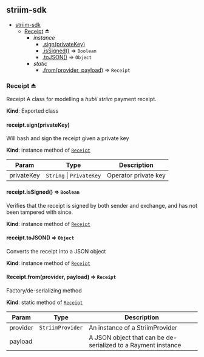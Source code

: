 <a name="module_striim-sdk"></a>

## striim-sdk

* [striim-sdk](#module_striim-sdk)
    * [Receipt](#exp_module_striim-sdk--Receipt) ⏏
        * _instance_
            * [.sign(privateKey)](#module_striim-sdk--Receipt+sign)
            * [.isSigned()](#module_striim-sdk--Receipt+isSigned) ⇒ <code>Boolean</code>
            * [.toJSON()](#module_striim-sdk--Receipt+toJSON) ⇒ <code>Object</code>
        * _static_
            * [.from(provider, payload)](#module_striim-sdk--Receipt.from) ⇒ <code>Receipt</code>

<a name="exp_module_striim-sdk--Receipt"></a>

### Receipt ⏏
Receipt
A class for modelling a _hubii striim_ payment receipt.

**Kind**: Exported class  
<a name="module_striim-sdk--Receipt+sign"></a>

#### receipt.sign(privateKey)
Will hash and sign the receipt given a private key

**Kind**: instance method of [<code>Receipt</code>](#exp_module_striim-sdk--Receipt)  

| Param | Type | Description |
| --- | --- | --- |
| privateKey | <code>String</code> \| <code>PrivateKey</code> | Operator private key |

<a name="module_striim-sdk--Receipt+isSigned"></a>

#### receipt.isSigned() ⇒ <code>Boolean</code>
Verifies that the receipt is signed by both sender and exchange, and has
not been tampered with since.

**Kind**: instance method of [<code>Receipt</code>](#exp_module_striim-sdk--Receipt)  
<a name="module_striim-sdk--Receipt+toJSON"></a>

#### receipt.toJSON() ⇒ <code>Object</code>
Converts the receipt into a JSON object

**Kind**: instance method of [<code>Receipt</code>](#exp_module_striim-sdk--Receipt)  
<a name="module_striim-sdk--Receipt.from"></a>

#### Receipt.from(provider, payload) ⇒ <code>Receipt</code>
Factory/de-serializing method

**Kind**: static method of [<code>Receipt</code>](#exp_module_striim-sdk--Receipt)  

| Param | Type | Description |
| --- | --- | --- |
| provider | <code>StriimProvider</code> | An instance of a StriimProvider |
| payload |  | A JSON object that can be de-serialized to a Rayment instance |

